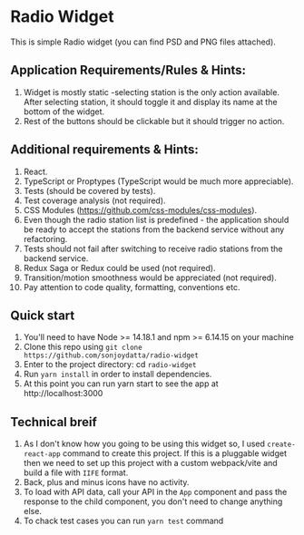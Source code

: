 # Radio Widget

This is simple Radio widget (you can find PSD and PNG files attached).

## Application Requirements/Rules & Hints:

1. Widget is mostly static -selecting station is the only action available. After selecting station, it should toggle it and display its name at the bottom of the widget.
2. Rest of the buttons should be clickable but it should trigger no action.

## Additional requirements & Hints:

1. React.
2. TypeScript or Proptypes (TypeScript would be much more appreciable).
3. Tests (should be covered by tests).
4. Test coverage analysis (not required).
5. CSS Modules (https://github.com/css-modules/css-modules).
6. Even though the radio station list is predefined - the application should be ready to accept the stations from the backend service without any refactoring.
7. Tests should not fail after switching to receive radio stations from the backend service.
8. Redux Saga or Redux could be used (not required).
9. Transition/motion smoothness would be appreciated (not required).
10. Pay attention to code quality, formatting, conventions etc.

## Quick start

1. You'll need to have Node >= 14.18.1 and npm >= 6.14.15 on your machine
2. Clone this repo using `git clone https://github.com/sonjoydatta/radio-widget`
3. Enter to the project directory: cd `radio-widget`
4. Run `yarn install` in order to install dependencies.
5. At this point you can run yarn start to see the app at http://localhost:3000

## Technical breif

1. As I don't know how you going to be using this widget so, I used `create-react-app` command to create this project. If this is a pluggable widget then we need to set up this project with a custom webpack/vite and build a file with `IIFE` format.
2. Back, plus and minus icons have no activity.
3. To load with API data, call your API in the `App` component and pass the response to the child component, you don't need to change anything else.
4. To chack test cases you can run `yarn test` command

